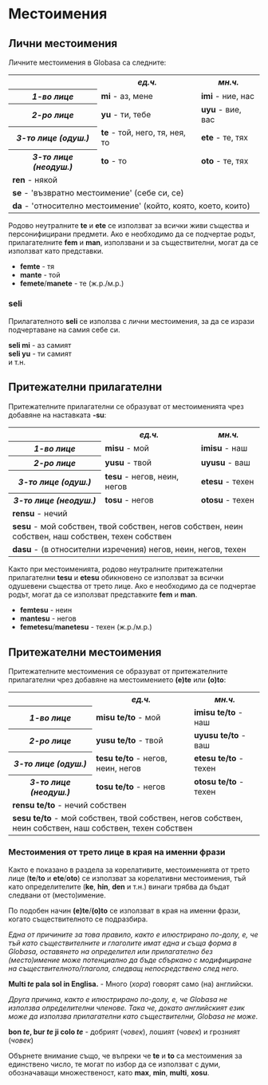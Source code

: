<h1>Местоимения</h1>
<h2>Лични местоимения</h2>
<p>Личните местоимения в Globasa са следните:</p>
<table style="width:100%">
    <tbody>
        <tr>
            <td></td>
            <th><b><i>ед.ч.</i></b></th>
            <th><b><i>мн.ч.</i></b></th>
        </tr>
        <tr>
            <th><b><i>1-во лице</i></b></th>
            <td><b>mi</b> - аз, мене</td>
            <td><b>imi</b> - ние, нас</td>
        </tr>
        <tr>
            <th><b><i>2-ро лице</i></b></th>
            <td><b>yu</b> - ти, тебе</td>
            <td><b>uyu</b> - вие, вас</td>
        </tr>
        <tr>
            <th><b><i>3-то лице (одуш.)</i></b></th>
            <td><b>te</b> - той, него, тя, нея, то</td>
            <td><b>ete</b> - те, тях</td>
        </tr>
        <tr>
            <th><b><i>3-то лице (неодуш.)</i></b></th>
            <td><b>to</b> - то</td>
            <td><b>oto</b> - те, тях</td>
        </tr>
        <tr>
            <td colspan="3"><b>ren</b> - някой</td>
        </tr>
        <tr>
            <td colspan="3"><b>se</b> - 'възвратно местоимение' (себе си, се)</td>
        </tr>
        <tr>
            <td colspan="3"><b>da</b> - 'относително местоимение' (който, която, което, които)</td>
        </tr>
    </tbody>
</table>
<p>Родово неутралните <b>te</b> и <b>ete</b> се използват за всички живи същества и персонифицирани предмети. Ако е
    необходимо да се подчертае родът, прилагателните <b>fem</b> и <b>man</b>, използвани и за съществителни, могат да се
    използват като представки.</p>
<ul>
    <li><b>femte</b> - тя</li>
    <li><b>mante</b> - той</li>
    <li><b>femete</b>/<b>manete</b> - те (ж.р./м.р.)</li>
</ul>
<h3>seli</h3>
<p>Прилагателното <b>seli</b> се използва с лични местоимения, за да се изрази подчертаване на самия себе си.</p>
<p><b>seli mi</b> - аз самият<br>
    <b>seli yu</b> - ти самият<br> и т.н.
</p>
<h2>Притежателни прилагателни</h2>
<p>Притежателните прилагателни се образуват от местоименията чрез добавяне на наставката <b>-su</b>:</p>
<table style="width:100%">
    <tbody>
        <tr>
            <td></td>
            <th><b><i>ед.ч.</i></b></th>
            <th><b><i>мн.ч.</i></b></th>
        </tr>
        <tr>
            <th><b><i>1-во лице</i></b></th>
            <td><b>misu</b> - мой</td>
            <td><b>imisu</b> - наш</td>
        </tr>
        <tr>
            <th><b><i>2-ро лице</i></b></th>
            <td><b>yusu</b> - твой</td>
            <td><b>uyusu</b> - ваш</td>
        </tr>
        <tr>
            <th><b><i>3-то лице (одуш.)</i></b></th>
            <td><b>tesu</b> - негов, неин, негов</td>
            <td><b>etesu</b> - техен</td>
        </tr>
        <tr>
            <th><b><i>3-то лице (неодуш.)</i></b></th>
            <td><b>tosu</b> - негов</td>
            <td><b>otosu</b> - техен</td>
        </tr>
        <tr>
            <td colspan="3"><b>rensu</b> - нечий</td>
        </tr>
        <tr>
            <td colspan="3"><b>sesu</b> - мой собствен, твой собствен, негов собствен, неин собствен, наш собствен,
                техен собствен</td>
        </tr>
        <tr>
            <td colspan="3"><b>dasu</b> - (в относителни изречения) негов, неин, негов, техен</td>
        </tr>
    </tbody>
</table>
<p>Както при местоименията, родово неутралните притежателни прилагателни <b>tesu</b> и <b>etesu</b> обикновено се
    използват за всички одушевени същества от трето лице. Ако е необходимо да се подчертае родът, могат да се използват
    представките <b>fem</b> и <b>man</b>.</p>
<ul>
    <li><b>femtesu</b> - неин</li>
    <li><b>mantesu</b> - негов</li>
    <li><b>femetesu</b>/<b>manetesu</b> - техен (ж.р./м.р.)</li>
</ul>
<h2>Притежателни местоимения</h2>
<p>Притежателните местоимения се образуват от притежателните прилагателни чрез добавяне на местоимението <b>(e)te</b>
    или <b>(o)to</b>:</p>
<table style="width:100%">
    <tbody>
        <tr>
            <td></td>
            <th><b><i>ед.ч.</i></b></th>
            <th><b><i>мн.ч.</i></b></th>
        </tr>
        <tr>
            <th><b><i>1-во лице</i></b></th>
            <td><b>misu te/to</b> - мой</td>
            <td><b>imisu te/to</b> - наш</td>
        </tr>
        <tr>
            <th><b><i>2-ро лице</i></b></th>
            <td><b>yusu te/to</b> - твой</td>
            <td><b>uyusu te/to</b> - ваш</td>
        </tr>
        <tr>
            <th><b><i>3-то лице (одуш.)</i></b></th>
            <td><b>tesu te/to</b> - негов, неин, негов</td>
            <td><b>etesu te/to</b> - техен</td>
        </tr>
        <tr>
            <th><b><i>3-то лице (неодуш.)</i></b></th>
            <td><b>tosu te/to</b> - негов</td>
            <td><b>otosu te/to</b> - техен</td>
        </tr>
        <tr>
            <td colspan="3"><b>rensu te/to</b> - нечий собствен</td>
        </tr>
        <tr>
            <td colspan="3"><b>sesu te/to</b> - мой собствен, твой собствен, негов собствен, неин собствен, наш
                собствен, техен собствен</td>
        </tr>
    </tbody>
</table>
<h3>Местоимения от трето лице в края на именни фрази</h3>
<p>Както е показано в раздела за корелативите, местоименията от трето лице (<b>te</b>/<b>to</b> и <b>ete</b>/<b>oto</b>)
    се използват за корелативни местоимения, тъй като определителите (<b>ke</b>, <b>hin</b>, <b>den</b> и т.н.) винаги
    трябва да бъдат следвани от (место)имение. </p>
<p>По подобен начин <b>(e)te</b>/<b>(o)to</b> се използват в края на именни фрази, когато съществителното се подразбира.
</p>
<p><i>Една от причините за това правило, както е илюстрирано по-долу, е, че тъй като съществителните и глаголите имат
        една и съща форма в Globasa, оставянето на определител или прилагателно без (место)имение може потенциално да
        бъде сбъркано с модифициране на съществителното/глагола, следващ непосредствено след него.</i></p>
<p><b>Multi <i>te</i> pala sol in Englisa.</b> - Много (<i>хора</i>) говорят само (на) английски.</p>
<p><i>Друга причина, както е илюстрирано по-долу, е, че Globasa не използва определителни членове. Така че, докато
        английският език може да използва прилагателни като съществителни, Globasa не може.</i></p>
<p><b>bon <i>te</i>, bur <i>te</i> ji colo <i>te</i></b> - добрият (<i>човек</i>), лошият (<i>човек</i>) и грозният
    (<i>човек</i>)</p>
<p>Обърнете внимание също, че въпреки че <b>te</b> и <b>to</b> са местоимения за единствено число, те могат по избор да
    се използват с думи, обозначаващи множественост, като <b>max</b>, <b>min</b>, <b>multi</b>, <b>xosu</b>.</p>
